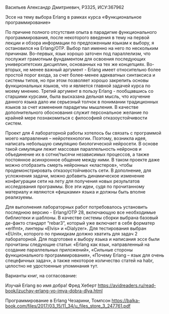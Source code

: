 Васильев Александр Дмитриевич, P3325, ИСУ:367962

Эссе на тему выбора Erlang в рамках курса «Функциональное программирование»

По причине полного отсутствия опыта в парадигме функционального программирования, после некоторого введения в тему на первой лекции и обзора информации 
по предложенным языкам к выбору, я остановился на Erlang/OTP. Выбор пал именно на него по нескольким причинам. Во-первых, язык хорошо заточен под параллелизм,
что послужит грамотным фундаментом для освоения последующих университетских дисциплин, основанных на тех же концепциях. Во-вторых, не менее важный аргумент - Erlang 
имеет относительно более простой порог входа, за счет более-менее адекватных синтаксиса и системы типов,  но при этом позволяет хорошо закрепить основы функциональных языков,
что и является главной задачей курса по моему мнению. Третий аргумент в пользу Erlang - пообщавшись со старшими курсами, была высказана дельная мысль, что изучение данного языка 
дало им серьезный толчок в понимании традиционных языков за счет изменения парадигмы мышления. В качестве дополнительного обоснования служит персональное желание по крайней мере 
познакомиться с философией отказоустойчивости систем. 

Проект для 4 лабораторной работы хотелось бы связать с программой моего направления – нейротехнологии. Поэтому, возникла идея, написать небольшую симуляцию биологической нейросети.
В основе такой симуляции лежит массовая параллельность нейронов и объединение их в сотни/тысячи независимых процессов, а также постоянное асинхронное общение между ними. 
В таком проекте даже можно отобразить смерть нейронных «кластеров», чтобы продемонстрировать отказоустойчивость сети. В дополнение, для усложнения задачи, можно добавить 
динамическое изменение конфигурации сети на лету для получения новых результатов исследования программы. Все эти идеи, судя по прочитанному материалу и являются «фишками» языка
и должны быть вполне реализуемы.

Для выполнения лабораторных работ потребовалось установить последнюю версию - Erlang/OTP 28, включающую все необходимые библиотеки и шаблоны. В качестве системы сборки выбрана
базовый де-факто стандарт “rebar3”, который уже включает в себя форматер «erlfmt», линтеры «Elvis» и «Dialyzer». Для тестирования выбран «EUnit», 
которого по прикидкам должно хватить для задач 2 лабораторной. Для подготовке к выбору языка и написания эссе были прочитаны следующие статьи: «Erlang как язык,
направленный на создание параллельных приложений», «Сильные стороны функционального программирования», «Почему Erlang – язык для очень спецефичных задач», 
а также некоторое количество статей на habr, целостно не удостоенные упоминания тут.


Варианты книг, на согласование:

Изучай Erlang во имя добра! 
Фред Хеберт
https://avidreaders.ru/read-book/izuchay-erlang-vo-imya-dobra-dlya.html

Программирование в Erlang
Чезарини, Томпсон
https://balka-book.com/files/2017/03_15/11_34/u_files_store_3_247761.pdf




